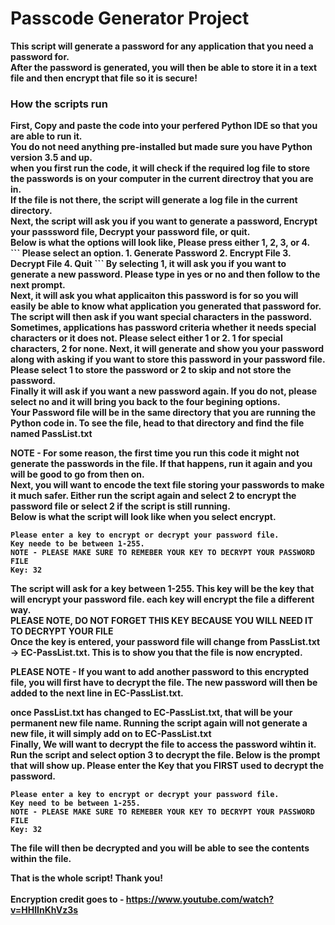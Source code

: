 <h1>Passcode Generator Project</h1>
<b>
This script will generate a password for any application that you need a password for.<br>
After the password is generated, you will then be able to store it in a text file and then encrypt that file so it is secure!<br>
</b>

<h3>How the scripts run<br></h3>
<b>
First, Copy and paste the code into your perfered Python IDE so that you are able to run it.<br>
You do not need anything pre-installed but made sure you have Python version 3.5 and up.<br>
</b>

<b>
when you first run the code, it will check if the required log file to store the passwords is on your computer in the current directroy that you are in.<br>
If the file is not there, the script will generate a log file in the current directory.<br>
</b>
<b>
Next, the script will ask you if you want to generate a password, Encrypt your passsword file, Decrypt your password file, or quit.<br>
Below is what the options will look like, Please press either 1, 2, 3, or 4.<br>
```
Please select an option.     
1. Generate Password
2. Encrypt File
3. Decrypt File
4. Quit
```
</b>
<b>
By selecting 1, it will ask you if you want to generate a new password.  Please type in yes or no and then follow to the next prompt.<br>
Next, it will ask you what applicaiton this password is for so you will easily be able to know what application you generated that password for.<br>
The script will then ask if you want special characters in the password.  Sometimes, applications has password criteria whether it needs special characters or it does not. Please select either 1 or 2.  1 for special characters, 2 for none.
Next, it will generate and show you your password along with asking if you want to store this password in your password file.<br>
Please select 1 to store the password or 2 to skip and not store the password.<br>
Finally it will ask if you want a new password again.  If you do not, please select no and it will bring you back to the four begining options.<br>
Your Password file will be in the same directory that you are running the Python code in. To see the file, head to that directory and find the file named PassList.txt<br>

NOTE - For some reason, the first time you run this code it might not generate the passwords in the file.  If that happens, run it again and you will be good to go from then on.<br>
</b>
<b>
Next, you will want to encode the text file storing your passwords to make it much safer.  Either run the script again and select 2 to encrypt the password file or select 2 if the script is still running.<br>
Below is what the script will look like when you select encrypt.<br>
```
Please enter a key to encrypt or decrypt your password file.
Key neede to be between 1-255.
NOTE - PLEASE MAKE SURE TO REMEBER YOUR KEY TO DECRYPT YOUR PASSWORD FILE
Key: 32
```
The script will ask for a key between 1-255.  This key will be the key that will encrypt your password file.  each key will encrypt the file a different way.<br>
PLEASE NOTE, DO NOT FORGET THIS KEY BECAUSE YOU WILL NEED IT TO DECRYPT YOUR FILE<br>
Once the key is entered, your password file will change from PassList.txt -> EC-PassList.txt.  This is to show you that the file is now encrypted.<br>

PLEASE NOTE - If you want to add another password to this encrypted file, you will first have to decrypt the file. The new password will then be added to the next line in EC-PassList.txt.<br>

once PassList.txt has changed to EC-PassList.txt, that will be your permanent new file name.  Running the script again will not generate a new file, it will simply add on to EC-PassList.txt<br>
</b>
<b>
Finally, We will want to decrypt the file to access the password wihtin it.  Run the script and select option 3 to decrypt the file.  Below is the prompt that will show up.  Please enter the Key that you FIRST used to decrypt the password.<br>
```
Please enter a key to encrypt or decrypt your password file.
Key need to be between 1-255.
NOTE - PLEASE MAKE SURE TO REMEBER YOUR KEY TO DECRYPT YOUR PASSWORD FILE
Key: 32
```
The file will then be decrypted and you will be able to see the contents within the file.<br>

That is the whole script! Thank you!<br>
</b>
<br>
<b>
Encryption credit goes to - https://www.youtube.com/watch?v=HHlInKhVz3s
</b>

